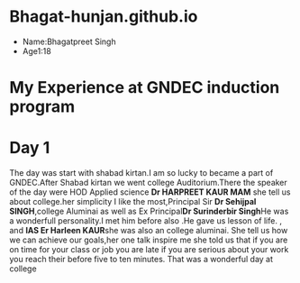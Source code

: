 # Bhagat-hunjan.github.io
- Name:Bhagatpreet Singh
- Age1:18
# My Experience at GNDEC induction program
# Day 1
The day was start with shabad kirtan.I am so lucky to became a part of GNDEC.After Shabad kirtan we went college Auditorium.There the speaker of the day were HOD Applied science **Dr HARPREET KAUR MAM** she tell us about college.her simplicity I like the most,Principal Sir **Dr Sehijpal SINGH**,college Aluminai as well as Ex Principal**Dr Surinderbir Singh**He was a wonderfull personality.I met him before also .He gave us lesson of life. , and **IAS Er Harleen KAUR**she was also an  college aluminai. She tell us how we can achieve our goals,her one talk inspire me she told us  that if you are on time for your class or job you are late if you are serious about your work you reach their before five to ten minutes.
That was a wonderful day at college
